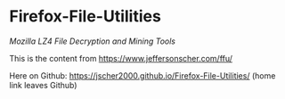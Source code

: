 # Firefox-File-Utilities
_Mozilla LZ4 File Decryption and Mining Tools_

This is the content from https://www.jeffersonscher.com/ffu/

Here on Github: https://jscher2000.github.io/Firefox-File-Utilities/ (home link leaves Github) 
